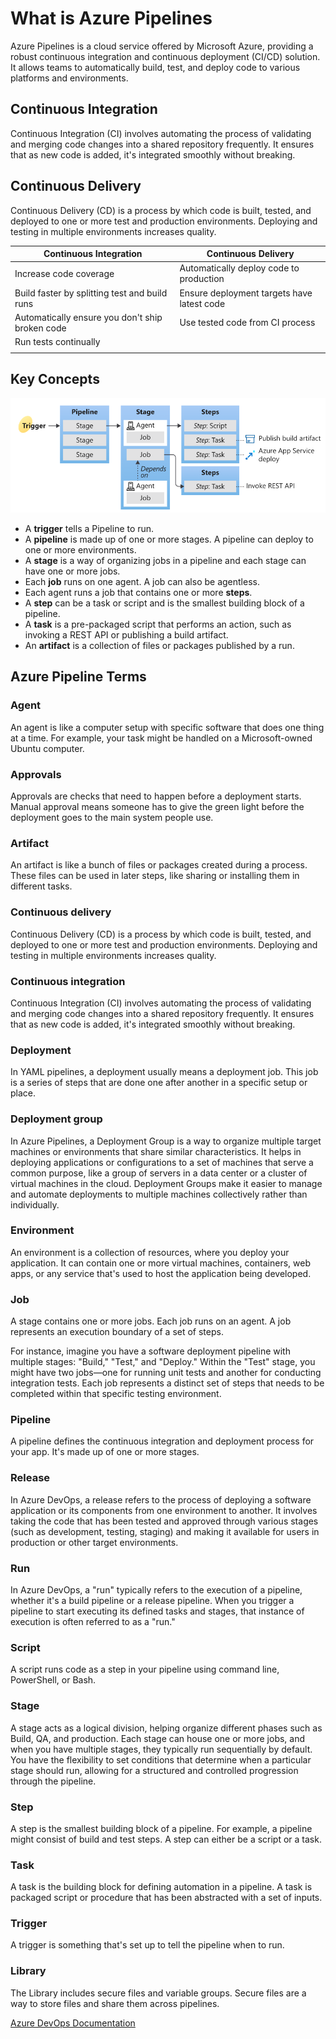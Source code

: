 
# What is Azure Pipelines
Azure Pipelines is a cloud service offered by Microsoft Azure, providing a robust continuous integration and continuous deployment (CI/CD) solution. It allows teams to automatically build, test, and deploy code to various platforms and environments.

## Continuous Integration
Continuous Integration (CI) involves automating the process of validating and merging code changes into a shared repository frequently. It ensures that as new code is added, it's integrated smoothly without breaking.

## Continuous Delivery
Continuous Delivery (CD) is a process by which code is built, tested, and deployed to one or more test and production environments. Deploying and testing in multiple environments increases quality.

| Continuous Integration | Continuous Delivery |
| ------ | ------ |
| Increase code coverage | Automatically deploy code to production |
| Build faster by splitting test and build runs | Ensure deployment targets have latest code |
| Automatically ensure you don't ship broken code | Use tested code from CI process |
| Run tests continually |  |
|  |  |

## Key Concepts
![Alt text](/_Docs/Azure_DevOps_Pipelines/images/Pipeline1.png)
* A **trigger** tells a Pipeline to run.
* A **pipeline** is made up of one or more stages. A pipeline can deploy to one or more environments.
* A **stage** is a way of organizing jobs in a pipeline and each stage can have one or more jobs.
* Each **job** runs on one agent. A job can also be agentless.
* Each agent runs a job that contains one or more **steps**.
* A **step** can be a task or script and is the smallest building block of a pipeline.
* A **task** is a pre-packaged script that performs an action, such as invoking a REST API or publishing a build artifact.
* An **artifact** is a collection of files or packages published by a run.

## Azure Pipeline Terms
### Agent
An agent is like a computer setup with specific software that does one thing at a time. For example, your task might be handled on a Microsoft-owned Ubuntu computer.

### Approvals
Approvals are checks that need to happen before a deployment starts. Manual approval means someone has to give the green light before the deployment goes to the main system people use.

### Artifact
An artifact is like a bunch of files or packages created during a process. These files can be used in later steps, like sharing or installing them in different tasks.

### Continuous delivery
Continuous Delivery (CD) is a process by which code is built, tested, and deployed to one or more test and production environments. Deploying and testing in multiple environments increases quality.

### Continuous integration
Continuous Integration (CI) involves automating the process of validating and merging code changes into a shared repository frequently. It ensures that as new code is added, it's integrated smoothly without breaking.

### Deployment
In YAML pipelines, a deployment usually means a deployment job. This job is a series of steps that are done one after another in a specific setup or place.

### Deployment group
In Azure Pipelines, a Deployment Group is a way to organize multiple target machines or environments that share similar characteristics. It helps in deploying applications or configurations to a set of machines that serve a common purpose, like a group of servers in a data center or a cluster of virtual machines in the cloud. Deployment Groups make it easier to manage and automate deployments to multiple machines collectively rather than individually.

### Environment
An environment is a collection of resources, where you deploy your application. It can contain one or more virtual machines, containers, web apps, or any service that's used to host the application being developed.

### Job
A stage contains one or more jobs. Each job runs on an agent. A job represents an execution boundary of a set of steps.

For instance, imagine you have a software deployment pipeline with multiple stages: "Build," "Test," and "Deploy." Within the "Test" stage, you might have two jobs—one for running unit tests and another for conducting integration tests. Each job represents a distinct set of steps that needs to be completed within that specific testing environment.

### Pipeline
A pipeline defines the continuous integration and deployment process for your app. It's made up of one or more stages.

### Release
In Azure DevOps, a release refers to the process of deploying a software application or its components from one environment to another. It involves taking the code that has been tested and approved through various stages (such as development, testing, staging) and making it available for users in production or other target environments.

### Run
In Azure DevOps, a "run" typically refers to the execution of a pipeline, whether it's a build pipeline or a release pipeline. When you trigger a pipeline to start executing its defined tasks and stages, that instance of execution is often referred to as a "run."

### Script
A script runs code as a step in your pipeline using command line, PowerShell, or Bash.

### Stage
A stage acts as a logical division, helping organize different phases such as Build, QA, and production. Each stage can house one or more jobs, and when you have multiple stages, they typically run sequentially by default. You have the flexibility to set conditions that determine when a particular stage should run, allowing for a structured and controlled progression through the pipeline.

### Step
A step is the smallest building block of a pipeline. For example, a pipeline might consist of build and test steps. A step can either be a script or a task.

### Task
A task is the building block for defining automation in a pipeline. A task is packaged script or procedure that has been abstracted with a set of inputs.

### Trigger
A trigger is something that's set up to tell the pipeline when to run.

### Library
The Library includes secure files and variable groups. Secure files are a way to store files and share them across pipelines.

[Azure DevOps Documentation](https://learn.microsoft.com/en-us/azure/devops/pipelines/?view=azure-devops)
